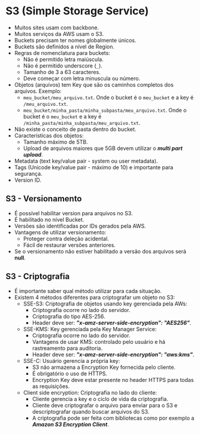 # S3 (Simple Storage Service)

- Muitos sites usam com backbone.
- Muitos serviços da AWS usam o S3.
- Buckets precisam ter nomes globalmente únicos.
- Buckets são definidos a nível de Region.
- Regras de nomenclatura para buckets:
  - Não é permitido letra maiúscula.
  - Não é permitido underscore (`_`).
  - Tamanho de 3 a 63 caracteres.
  - Deve começar com letra minuscula ou número.
- Objetos (arquivos) tem Key que são os caminhos completos dos arquivos. Exemplo:
  - `meu_bucket/meu_arquivo.txt`. Onde o bucket é o `meu_bucket` e a key é `/meu_arquivo.txt`.
  - `meu_bucket/minha_pasta/minha_subpasta/meu_arquivo.txt`. Onde o bucket é o `meu_bucket` e a key é `/minha_pasta/minha_subpasta/meu_arquivo.txt`.
- Não existe o conceito de pasta dentro do bucket.
- Características dos objetos:
  - Tamanho máximo de 5TB.
  - Upload de arquivos maiores que 5GB devem utilizar o **_multi part upload_**.
- Metadata (text key/value pair - system ou user metadata).
- Tags (Unicode key/value pair - máximo de 10) e importante para segurança.
- Version ID.

## S3 - Versionamento

- É possível habilitar version para arquivos no S3.
- É habilitado no nível Bucket.
- Versões são identificadas por IDs gerados pela AWS.
- Vantagens de utilizar versionamento:
  - Proteger contra deleção acidental.
  - Fácil de restaurar versões anteriores.
- Se o versionamento não estiver habilitado a versão dos arquivos será **null**.

## S3 - Criptografia

- É importante saber qual método utilizar para cada situação.
- Existem 4 métodos diferentes para criptografar um objeto no S3:
  - SSE-S3: Criptografia de objetos usando key gerenciada pela AWs:
    - Criptografia ocorre no lado do servidor.
    - Criptografia do tipo AES-256.
    - Header deve ser: **_"x-amz-server-side-encryption": "AES256"_**.
  - SSE-KMS: Key gerenciada pela Key Manager Service:
    - Criptografia ocorre no lado do servidor.
    - Vantagens de usar KMS: controlado pelo usuário e há rastreamento para auditoria.
    - Header deve ser: **_"x-amz-server-side-encryption": "aws:kms"_**.
  - SSE-C: Usuário gerencia a própria key:
    - S3 não armazena a Encryption Key fornecida pelo cliente.
    - É obrigatório o uso de HTTPS.
    - Encryption Key deve estar presente no header HTTPS para todas as requisições.
  - Client side encryption: Criptografia no lado do cliente:
    - Cliente gerencia a key e o ciclo de vida da criptografia.
    - Cliente deve criptografar o arquivo para enviar para o S3 e descriptografar quando buscar arquivos do S3.
    - A criptografia pode ser feita com bibliotecas como por exemplo a **_Amazon S3 Encryption Client_**.
